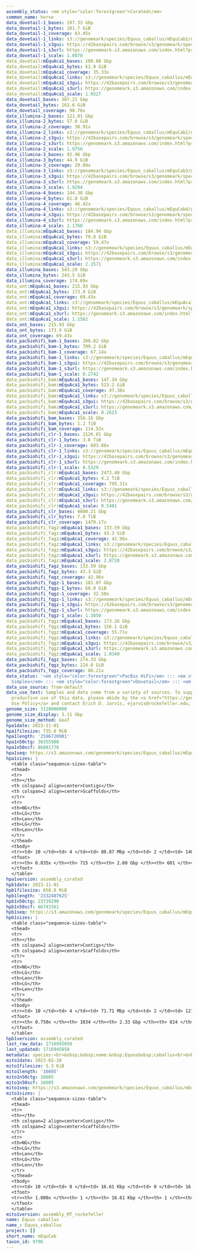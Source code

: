```yaml
---
assembly_status: <em style="color:forestgreen">Curated</em>
common_name: horse
data_dovetail-1_bases: 197.33 Gbp
data_dovetail-1_bytes: 101.7 GiB
data_dovetail-1_coverage: 63.45x
data_dovetail-1_links: s3://genomeark/species/Equus_caballus/mEquCab1/genomic_data/dovetail/<br>
data_dovetail-1_s3gui: https://42basepairs.com/browse/s3/genomeark/species/Equus_caballus/mEquCab1/genomic_data/dovetail/
data_dovetail-1_s3url: https://genomeark.s3.amazonaws.com/index.html?prefix=species/Equus_caballus/mEquCab1/genomic_data/dovetail/
data_dovetail-1_scale: 1.8078
data_dovetail:mEquAca1_bases: 109.88 Gbp
data_dovetail:mEquAca1_bytes: 61.9 GiB
data_dovetail:mEquAca1_coverage: 35.33x
data_dovetail:mEquAca1_links: s3://genomeark/species/Equus_caballus/mEquAca1/genomic_data/dovetail/<br>
data_dovetail:mEquAca1_s3gui: https://42basepairs.com/browse/s3/genomeark/species/Equus_caballus/mEquAca1/genomic_data/dovetail/
data_dovetail:mEquAca1_s3url: https://genomeark.s3.amazonaws.com/index.html?prefix=species/Equus_caballus/mEquAca1/genomic_data/dovetail/
data_dovetail:mEquAca1_scale: 1.6527
data_dovetail_bases: 307.21 Gbp
data_dovetail_bytes: 163.6 GiB
data_dovetail_coverage: 98.78x
data_illumina-2_bases: 121.01 Gbp
data_illumina-2_bytes: 57.0 GiB
data_illumina-2_coverage: 38.91x
data_illumina-2_links: s3://genomeark/species/Equus_caballus/mEquCab2/genomic_data/illumina/<br>
data_illumina-2_s3gui: https://42basepairs.com/browse/s3/genomeark/species/Equus_caballus/mEquCab2/genomic_data/illumina/
data_illumina-2_s3url: https://genomeark.s3.amazonaws.com/index.html?prefix=species/Equus_caballus/mEquCab2/genomic_data/illumina/
data_illumina-2_scale: 1.9756
data_illumina-3_bases: 92.96 Gbp
data_illumina-3_bytes: 44.9 GiB
data_illumina-3_coverage: 29.89x
data_illumina-3_links: s3://genomeark/species/Equus_caballus/mEquCab3/genomic_data/illumina/<br>
data_illumina-3_s3gui: https://42basepairs.com/browse/s3/genomeark/species/Equus_caballus/mEquCab3/genomic_data/illumina/
data_illumina-3_s3url: https://genomeark.s3.amazonaws.com/index.html?prefix=species/Equus_caballus/mEquCab3/genomic_data/illumina/
data_illumina-3_scale: 1.9294
data_illumina-4_bases: 144.38 Gbp
data_illumina-4_bytes: 61.8 GiB
data_illumina-4_coverage: 46.42x
data_illumina-4_links: s3://genomeark/species/Equus_caballus/mEquCab4/genomic_data/illumina/<br>
data_illumina-4_s3gui: https://42basepairs.com/browse/s3/genomeark/species/Equus_caballus/mEquCab4/genomic_data/illumina/
data_illumina-4_s3url: https://genomeark.s3.amazonaws.com/index.html?prefix=species/Equus_caballus/mEquCab4/genomic_data/illumina/
data_illumina-4_scale: 2.1768
data_illumina:mEquAca1_bases: 184.94 Gbp
data_illumina:mEquAca1_bytes: 79.8 GiB
data_illumina:mEquAca1_coverage: 59.47x
data_illumina:mEquAca1_links: s3://genomeark/species/Equus_caballus/mEquAca1/genomic_data/illumina/<br>
data_illumina:mEquAca1_s3gui: https://42basepairs.com/browse/s3/genomeark/species/Equus_caballus/mEquAca1/genomic_data/illumina/
data_illumina:mEquAca1_s3url: https://genomeark.s3.amazonaws.com/index.html?prefix=species/Equus_caballus/mEquAca1/genomic_data/illumina/
data_illumina:mEquAca1_scale: 2.1571
data_illumina_bases: 543.29 Gbp
data_illumina_bytes: 243.5 GiB
data_illumina_coverage: 174.69x
data_ont:mEquAca1_bases: 215.93 Gbp
data_ont:mEquAca1_bytes: 173.9 GiB
data_ont:mEquAca1_coverage: 69.43x
data_ont:mEquAca1_links: s3://genomeark/species/Equus_caballus/mEquAca1/genomic_data/ont/<br>
data_ont:mEquAca1_s3gui: https://42basepairs.com/browse/s3/genomeark/species/Equus_caballus/mEquAca1/genomic_data/ont/
data_ont:mEquAca1_s3url: https://genomeark.s3.amazonaws.com/index.html?prefix=species/Equus_caballus/mEquAca1/genomic_data/ont/
data_ont:mEquAca1_scale: 1.1562
data_ont_bases: 215.93 Gbp
data_ont_bytes: 173.9 GiB
data_ont_coverage: 69.43x
data_pacbiohifi_bam-1_bases: 208.82 Gbp
data_pacbiohifi_bam-1_bytes: 709.2 GiB
data_pacbiohifi_bam-1_coverage: 67.14x
data_pacbiohifi_bam-1_links: s3://genomeark/species/Equus_caballus/mEquCab1/genomic_data/pacbio_hifi/<br>
data_pacbiohifi_bam-1_s3gui: https://42basepairs.com/browse/s3/genomeark/species/Equus_caballus/mEquCab1/genomic_data/pacbio_hifi/
data_pacbiohifi_bam-1_s3url: https://genomeark.s3.amazonaws.com/index.html?prefix=species/Equus_caballus/mEquCab1/genomic_data/pacbio_hifi/
data_pacbiohifi_bam-1_scale: 0.2742
data_pacbiohifi_bam:mEquAca1_bases: 147.34 Gbp
data_pacbiohifi_bam:mEquAca1_bytes: 523.2 GiB
data_pacbiohifi_bam:mEquAca1_coverage: 47.38x
data_pacbiohifi_bam:mEquAca1_links: s3://genomeark/species/Equus_caballus/mEquAca1/genomic_data/pacbio_hifi/<br>
data_pacbiohifi_bam:mEquAca1_s3gui: https://42basepairs.com/browse/s3/genomeark/species/Equus_caballus/mEquAca1/genomic_data/pacbio_hifi/
data_pacbiohifi_bam:mEquAca1_s3url: https://genomeark.s3.amazonaws.com/index.html?prefix=species/Equus_caballus/mEquAca1/genomic_data/pacbio_hifi/
data_pacbiohifi_bam:mEquAca1_scale: 0.2623
data_pacbiohifi_bam_bases: 356.16 Gbp
data_pacbiohifi_bam_bytes: 1.2 TiB
data_pacbiohifi_bam_coverage: 114.52x
data_pacbiohifi_clr-1_bases: 2126.81 Gbp
data_pacbiohifi_clr-1_bytes: 3.6 TiB
data_pacbiohifi_clr-1_coverage: 683.86x
data_pacbiohifi_clr-1_links: s3://genomeark/species/Equus_caballus/mEquCab1/genomic_data/pacbio_hifi/<br>
data_pacbiohifi_clr-1_s3gui: https://42basepairs.com/browse/s3/genomeark/species/Equus_caballus/mEquCab1/genomic_data/pacbio_hifi/
data_pacbiohifi_clr-1_s3url: https://genomeark.s3.amazonaws.com/index.html?prefix=species/Equus_caballus/mEquCab1/genomic_data/pacbio_hifi/
data_pacbiohifi_clr-1_scale: 0.5329
data_pacbiohifi_clr:mEquAca1_bases: 2473.40 Gbp
data_pacbiohifi_clr:mEquAca1_bytes: 4.2 TiB
data_pacbiohifi_clr:mEquAca1_coverage: 795.31x
data_pacbiohifi_clr:mEquAca1_links: s3://genomeark/species/Equus_caballus/mEquAca1/genomic_data/pacbio_hifi/<br>
data_pacbiohifi_clr:mEquAca1_s3gui: https://42basepairs.com/browse/s3/genomeark/species/Equus_caballus/mEquAca1/genomic_data/pacbio_hifi/
data_pacbiohifi_clr:mEquAca1_s3url: https://genomeark.s3.amazonaws.com/index.html?prefix=species/Equus_caballus/mEquAca1/genomic_data/pacbio_hifi/
data_pacbiohifi_clr:mEquAca1_scale: 0.5401
data_pacbiohifi_clr_bases: 4600.21 Gbp
data_pacbiohifi_clr_bytes: 7.8 TiB
data_pacbiohifi_clr_coverage: 1479.17x
data_pacbiohifi_fagz:mEquAca1_bases: 133.59 Gbp
data_pacbiohifi_fagz:mEquAca1_bytes: 43.3 GiB
data_pacbiohifi_fagz:mEquAca1_coverage: 42.96x
data_pacbiohifi_fagz:mEquAca1_links: s3://genomeark/species/Equus_caballus/mEquAca1/genomic_data/pacbiohifi_fagz/<br>
data_pacbiohifi_fagz:mEquAca1_s3gui: https://42basepairs.com/browse/s3/genomeark/species/Equus_caballus/mEquAca1/genomic_data/pacbiohifi_fagz/
data_pacbiohifi_fagz:mEquAca1_s3url: https://genomeark.s3.amazonaws.com/index.html?prefix=species/Equus_caballus/mEquAca1/genomic_data/pacbiohifi_fagz/
data_pacbiohifi_fagz:mEquAca1_scale: 2.8728
data_pacbiohifi_fagz_bases: 133.59 Gbp
data_pacbiohifi_fagz_bytes: 43.3 GiB
data_pacbiohifi_fagz_coverage: 42.96x
data_pacbiohifi_fqgz-1_bases: 101.07 Gbp
data_pacbiohifi_fqgz-1_bytes: 68.0 GiB
data_pacbiohifi_fqgz-1_coverage: 32.50x
data_pacbiohifi_fqgz-1_links: s3://genomeark/species/Equus_caballus/mEquCab1/genomic_data/pacbio_hifi/<br>
data_pacbiohifi_fqgz-1_s3gui: https://42basepairs.com/browse/s3/genomeark/species/Equus_caballus/mEquCab1/genomic_data/pacbio_hifi/
data_pacbiohifi_fqgz-1_s3url: https://genomeark.s3.amazonaws.com/index.html?prefix=species/Equus_caballus/mEquCab1/genomic_data/pacbio_hifi/
data_pacbiohifi_fqgz-1_scale: 1.3850
data_pacbiohifi_fqgz:mEquAca1_bases: 173.26 Gbp
data_pacbiohifi_fqgz:mEquAca1_bytes: 156.1 GiB
data_pacbiohifi_fqgz:mEquAca1_coverage: 55.71x
data_pacbiohifi_fqgz:mEquAca1_links: s3://genomeark/species/Equus_caballus/mEquAca1/genomic_data/pacbio_hifi/<br>
data_pacbiohifi_fqgz:mEquAca1_s3gui: https://42basepairs.com/browse/s3/genomeark/species/Equus_caballus/mEquAca1/genomic_data/pacbio_hifi/
data_pacbiohifi_fqgz:mEquAca1_s3url: https://genomeark.s3.amazonaws.com/index.html?prefix=species/Equus_caballus/mEquAca1/genomic_data/pacbio_hifi/
data_pacbiohifi_fqgz:mEquAca1_scale: 1.0340
data_pacbiohifi_fqgz_bases: 274.33 Gbp
data_pacbiohifi_fqgz_bytes: 224.0 GiB
data_pacbiohifi_fqgz_coverage: 88.21x
data_status: '<em style="color:forestgreen">PacBio HiFi</em> ::: <em style="color:forestgreen">ONT
  Simplex</em> ::: <em style="color:forestgreen">Dovetail</em> ::: <em style="color:forestgreen">Illumina</em>'
data_use_source: from-default
data_use_text: Samples and data come from a variety of sources. To support fair and
  productive use of this data, please abide by the <a href="https://genome10k.soe.ucsc.edu/data-use-policies/">Data
  Use Policy</a> and contact Erich D. Jarvis, ejarvis@rockefeller.edu, with any questions.
genome_size: 3110000000
genome_size_display: 3.11 Gbp
genome_size_method: GoaT
hpa1date: 2023-11-01
hpa1filesize: 735.8 MiB
hpa1length: '2596720901'
hpa1n50ctg: 38355980
hpa1n50scf: 86881770
hpa1seq: https://s3.amazonaws.com/genomeark/species/Equus_caballus/mEquCab1/assembly_curated/mEquCab1.hap1.cur.20231101.fasta.gz
hpa1sizes: |
  <table class="sequence-sizes-table">
  <thead>
  <tr>
  <th></th>
  <th colspan=2 align=center>Contigs</th>
  <th colspan=2 align=center>Scaffolds</th>
  </tr>
  <tr>
  <th>NG</th>
  <th>LG</th>
  <th>Len</th>
  <th>LG</th>
  <th>Len</th>
  </tr>
  </thead>
  <tbody>
  <tr><td> 10 </td><td> 4 </td><td> 80.87 Mbp </td><td> 2 </td><td> 140.16 Mbp </td></tr><tr><td> 20 </td><td> 8 </td><td> 67.25 Mbp </td><td> 5 </td><td> 116.88 Mbp </td></tr><tr><td> 30 </td><td> 13 </td><td> 56.24 Mbp </td><td> 8 </td><td> 101.37 Mbp </td></tr><tr><td> 40 </td><td> 20 </td><td> 45.73 Mbp </td><td> 11 </td><td> 90.61 Mbp </td></tr><tr style="background-color:#cccccc;"><td> 50 </td><td> 27 </td><td style="background-color:#88ff88;"> 38.36 Mbp </td><td> 14 </td><td style="background-color:#88ff88;"> 86.88 Mbp </td></tr><tr><td> 60 </td><td> 36 </td><td> 29.33 Mbp </td><td> 19 </td><td> 61.87 Mbp </td></tr><tr><td> 70 </td><td> 50 </td><td> 17.98 Mbp </td><td> 24 </td><td> 49.99 Mbp </td></tr><tr><td> 80 </td><td> 98 </td><td> 1.97 Mbp </td><td> 31 </td><td> 30.43 Mbp </td></tr><tr><td> 90 </td><td> 0 </td><td>  </td><td> 0 </td><td>  </td></tr><tr><td> 100 </td><td> 0 </td><td>  </td><td> 0 </td><td>  </td></tr></tbody>
  <tfoot>
  <tr><th> 0.835x </th><th> 715 </th><th> 2.60 Gbp </th><th> 601 </th><th> 2.60 Gbp </th></tr>
  </tfoot>
  </table>
hpa1version: assembly_curated
hpb1date: 2023-11-01
hpb1filesize: 658.8 MiB
hpb1length: '2332407625'
hpb1n50ctg: 23739290
hpb1n50scf: 66743361
hpb1seq: https://s3.amazonaws.com/genomeark/species/Equus_caballus/mEquCab1/assembly_curated/mEquCab1.hap2.cur.20231101.fasta.gz
hpb1sizes: |
  <table class="sequence-sizes-table">
  <thead>
  <tr>
  <th></th>
  <th colspan=2 align=center>Contigs</th>
  <th colspan=2 align=center>Scaffolds</th>
  </tr>
  <tr>
  <th>NG</th>
  <th>LG</th>
  <th>Len</th>
  <th>LG</th>
  <th>Len</th>
  </tr>
  </thead>
  <tbody>
  <tr><td> 10 </td><td> 4 </td><td> 71.71 Mbp </td><td> 2 </td><td> 121.96 Mbp </td></tr><tr><td> 20 </td><td> 9 </td><td> 57.16 Mbp </td><td> 5 </td><td> 99.60 Mbp </td></tr><tr><td> 30 </td><td> 15 </td><td> 46.00 Mbp </td><td> 9 </td><td> 94.22 Mbp </td></tr><tr><td> 40 </td><td> 23 </td><td> 31.77 Mbp </td><td> 12 </td><td> 85.76 Mbp </td></tr><tr style="background-color:#cccccc;"><td> 50 </td><td> 35 </td><td style="background-color:#88ff88;"> 23.74 Mbp </td><td> 16 </td><td style="background-color:#88ff88;"> 66.74 Mbp </td></tr><tr><td> 60 </td><td> 52 </td><td> 11.91 Mbp </td><td> 21 </td><td> 49.30 Mbp </td></tr><tr><td> 70 </td><td> 136 </td><td> 1.38 Mbp </td><td> 29 </td><td> 26.95 Mbp </td></tr><tr><td> 80 </td><td> 0 </td><td>  </td><td> 0 </td><td>  </td></tr><tr><td> 90 </td><td> 0 </td><td>  </td><td> 0 </td><td>  </td></tr><tr><td> 100 </td><td> 0 </td><td>  </td><td> 0 </td><td>  </td></tr></tbody>
  <tfoot>
  <tr><th> 0.750x </th><th> 1034 </th><th> 2.33 Gbp </th><th> 824 </th><th> 2.33 Gbp </th></tr>
  </tfoot>
  </table>
hpb1version: assembly_curated
last_raw_data: 1716945858
last_updated: 1716945858
metadata: species:<br>&nbsp;&nbsp;name:&nbsp;Equus&nbsp;caballus<br>&nbsp;&nbsp;short_name:&nbsp;mEquCab<br>&nbsp;&nbsp;common_name:&nbsp;horse<br>&nbsp;&nbsp;taxon_id:&nbsp;9796<br>&nbsp;&nbsp;order:<br>&nbsp;&nbsp;&nbsp;&nbsp;name:&nbsp;Perissodactyla<br>&nbsp;&nbsp;family:<br>&nbsp;&nbsp;&nbsp;&nbsp;name:&nbsp;Equidae<br>&nbsp;&nbsp;individuals:<br>&nbsp;&nbsp;-&nbsp;<br>&nbsp;&nbsp;&nbsp;&nbsp;short_name:&nbsp;mEquCab1<br>&nbsp;&nbsp;&nbsp;&nbsp;biosample_id:&nbsp;null<br>&nbsp;&nbsp;&nbsp;&nbsp;description:&nbsp;null<br>&nbsp;&nbsp;&nbsp;&nbsp;provider:&nbsp;null<br>&nbsp;&nbsp;-&nbsp;<br>&nbsp;&nbsp;&nbsp;&nbsp;short_name:&nbsp;mEquCab2<br>&nbsp;&nbsp;&nbsp;&nbsp;biosample_id:&nbsp;null<br>&nbsp;&nbsp;&nbsp;&nbsp;description:&nbsp;null<br>&nbsp;&nbsp;&nbsp;&nbsp;provider:&nbsp;null<br>&nbsp;&nbsp;-&nbsp;<br>&nbsp;&nbsp;&nbsp;&nbsp;short_name:&nbsp;mEquCab3<br>&nbsp;&nbsp;&nbsp;&nbsp;biosample_id:&nbsp;null<br>&nbsp;&nbsp;&nbsp;&nbsp;description:&nbsp;null<br>&nbsp;&nbsp;&nbsp;&nbsp;provider:&nbsp;null<br>&nbsp;&nbsp;-&nbsp;<br>&nbsp;&nbsp;&nbsp;&nbsp;short_name:&nbsp;mEquCab4<br>&nbsp;&nbsp;&nbsp;&nbsp;biosample_id:&nbsp;null<br>&nbsp;&nbsp;&nbsp;&nbsp;strain:&nbsp;null<br>&nbsp;&nbsp;&nbsp;&nbsp;alt_ids:<br>&nbsp;&nbsp;&nbsp;&nbsp;-&nbsp;3958<br>&nbsp;&nbsp;&nbsp;&nbsp;sex:&nbsp;female<br>&nbsp;&nbsp;&nbsp;&nbsp;description:&nbsp;><br>&nbsp;&nbsp;&nbsp;&nbsp;&nbsp;&nbsp;This&nbsp;individual&nbsp;is&nbsp;the&nbsp;dam&nbsp;for&nbsp;a&nbsp;mule&nbsp;trio&nbsp;(mEquAca1).<br>&nbsp;&nbsp;&nbsp;&nbsp;&nbsp;&nbsp;The&nbsp;sire&nbsp;for&nbsp;the&nbsp;trio&nbsp;is&nbsp;mEquAsi1.<br>&nbsp;&nbsp;&nbsp;&nbsp;provider:&nbsp;Ted&nbsp;Kalbfleisch&nbsp;(University&nbsp;of&nbsp;Kentucky)<br>&nbsp;&nbsp;&nbsp;&nbsp;mother:&nbsp;null<br>&nbsp;&nbsp;&nbsp;&nbsp;father:&nbsp;null<br>&nbsp;&nbsp;genome_size:&nbsp;3110000000<br>&nbsp;&nbsp;genome_size_method:&nbsp;GoaT<br>&nbsp;&nbsp;project:&nbsp;[&nbsp;]<br>
mito1date: 2023-02-10
mito1filesize: 5.3 KiB
mito1length: '16605'
mito1n50ctg: 16605
mito1n50scf: 16605
mito1seq: https://s3.amazonaws.com/genomeark/species/Equus_caballus/mEquCab1/assembly_MT_rockefeller/mEquCab1.MT.20230210.fasta.gz
mito1sizes: |
  <table class="sequence-sizes-table">
  <thead>
  <tr>
  <th></th>
  <th colspan=2 align=center>Contigs</th>
  <th colspan=2 align=center>Scaffolds</th>
  </tr>
  <tr>
  <th>NG</th>
  <th>LG</th>
  <th>Len</th>
  <th>LG</th>
  <th>Len</th>
  </tr>
  </thead>
  <tbody>
  <tr><td> 10 </td><td> 0 </td><td> 16.61 Kbp </td><td> 0 </td><td> 16.61 Kbp </td></tr><tr><td> 20 </td><td> 0 </td><td> 16.61 Kbp </td><td> 0 </td><td> 16.61 Kbp </td></tr><tr><td> 30 </td><td> 0 </td><td> 16.61 Kbp </td><td> 0 </td><td> 16.61 Kbp </td></tr><tr><td> 40 </td><td> 0 </td><td> 16.61 Kbp </td><td> 0 </td><td> 16.61 Kbp </td></tr><tr style="background-color:#cccccc;"><td> 50 </td><td> 0 </td><td style="background-color:#ff8888;"> 16.61 Kbp </td><td> 0 </td><td style="background-color:#ff8888;"> 16.61 Kbp </td></tr><tr><td> 60 </td><td> 0 </td><td> 16.61 Kbp </td><td> 0 </td><td> 16.61 Kbp </td></tr><tr><td> 70 </td><td> 0 </td><td> 16.61 Kbp </td><td> 0 </td><td> 16.61 Kbp </td></tr><tr><td> 80 </td><td> 0 </td><td> 16.61 Kbp </td><td> 0 </td><td> 16.61 Kbp </td></tr><tr><td> 90 </td><td> 0 </td><td> 16.61 Kbp </td><td> 0 </td><td> 16.61 Kbp </td></tr><tr><td> 100 </td><td> 0 </td><td> 16.61 Kbp </td><td> 0 </td><td> 16.61 Kbp </td></tr></tbody>
  <tfoot>
  <tr><th> 1.000x </th><th> 1 </th><th> 16.61 Kbp </th><th> 1 </th><th> 16.61 Kbp </th></tr>
  </tfoot>
  </table>
mito1version: assembly_MT_rockefeller
name: Equus caballus
name_: Equus_caballus
project: []
short_name: mEquCab
taxon_id: 9796
---
```

